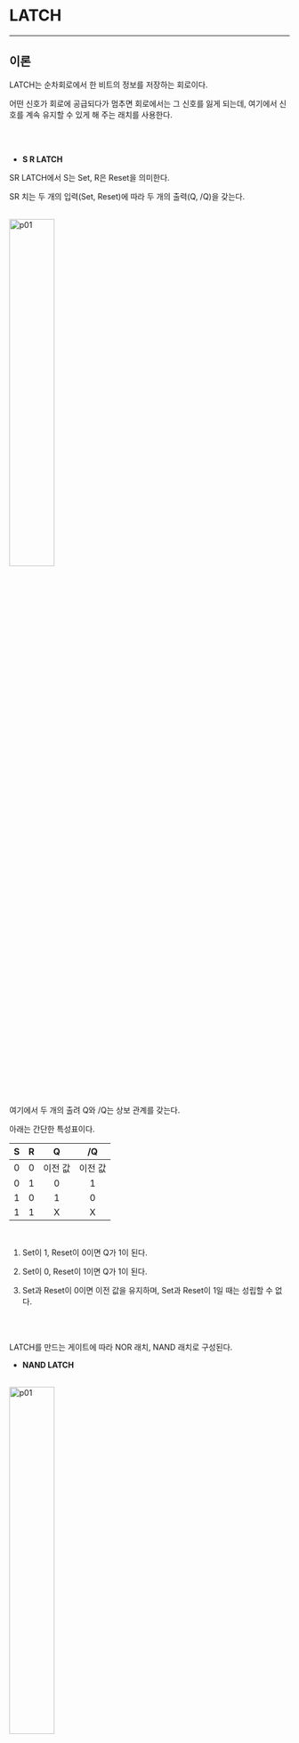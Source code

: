 # LATCH
---
## 이론

LATCH는 순차회로에서 한 비트의 정보를 저장하는 회로이다. 

어떤 신호가 회로에 공급되다가 멈추면 회로에서는 그 신호를 잃게 되는데, 여기에서 신호를 계속 유지할 수 있게 해 주는 래치를 사용한다. 

<br>

<br>

- **S R LATCH**

SR LATCH에서 S는 Set, R은 Reset을 의미한다. 

SR 치는 두 개의 입력(Set, Reset)에 따라 두 개의 출력(Q, /Q)을 갖는다. 

<br>
<img src="./pds/latcha01.png" alt="p01" style="width: 40%;"><br>
<br>

여기에서 두 개의 출려 Q와 /Q는 상보 관계를 갖는다. 

아래는 간단한 특성표이다. 

|S|R|Q|/Q|
|:---:|:---:|:---:|:---:|
|0|0|이전 값|이전 값|
|0|1|0|1|
|1|0|1|0|
|1|1|X|X|

<br>

1. Set이 1, Reset이 0이면 Q가 1이 된다. 

2. Set이 0, Reset이 1이면 Q가 1이 된다. 

3. Set과 Reset이 0이면 이전 값을 유지하며, Set과 Reset이 1일 때는 성립할 수 없다. 

<br>


<br>


LATCH를 만드는 게이트에 따라 NOR 래치, NAND 래치로 구성된다.  

- **NAND LATCH**

<br>
<img src="./pds/latcha02.png" alt="p01" style="width: 40%;"><br>
<br>

|SET|RESET|Q|/Q|
|:---:|:---:|:---:|:---:|
|0|0|X|X|
|0|1|1|0|
|1|0|0|1|
|1|1|이전 값|이전 값|


<br>


1. SET = RESET = 0 일 때, 이 조건은 래치의 세트와 리세트를 동시에 하려는 것으로, Q = /Q = 1의 출력을 만든다. 만일 입력이 동시에 1로 돌아가면 출력 값을 예측 할 수 없게 때문에, 이 입력 조건은 사용하지 않는다.

2. SET = 0, RESET = 1 일 때, 출력은 항상 Q = 1인 상태로 만들며, 여기에서 SET 입력이 다시 1이 되어도 출력은 변하지 않는다. SET = RESET = 1일 때 이전의 값을 유지하기 때문이다. 이 상태를 래치의 세트상태라고 한다.

3. SET = 1, RESET = 0 일 때, 출력은 항상 Q = 0인 상태로 만든다. 이 상태를 래치의 클리어 또는 리셋 상태라고 한다.

4. SET = RESET = 1일 때, 부동 상태로 출력 상태에 아무런 영향을 미치지 않는다. Q와 /Q 출력은 입력이 들어가기 전의 상태를 유지한다.



** NOR LATCH**

<br>
<img src="./pds/latcha03.png" alt="p01" style="width: 40%;"><br>
<br>

|SET|RESET|Q|/Q|
|:---:|:---:|:---:|:---:|
|0|0|이전 값|이전 값|
|0|1|0|1|
|1|0|1|0|
|1|1|X|X|

1. SET = RESET = 0 일 때, 이것은 NOR 래치에 대한 일반적인 부동상태이고, 출력 상태에 아무런 영향을 주지 않는다. Q와 /Q는 이 입력이 인가되기 이전의 상태를 그대로 유지한다.

2. SET = 0, RESET = 1 일 때, 항상 Q = 0으로 만든다.

3. SET = 1, RESET = 0 일 때, 항상 Q = 1로 만든다. 

4. SET = RESET = 1일 때, 이 조건은 동시에 래치를 세트와 리세트를 하게 되고, Q = /Q = 0의 상태를 만든다. 만약 SET과 RESET이 동시에 0의 값으로 되면, 출력 상태를 예측할 수가 없기 때문에 이 입력 조건은 사용되지 않는다. 


<br>

NOR 래치와 NAND 래치는 SET과 RESET가 0일 때 동작하느냐, 1일 때 동작하느냐인 것을 제외하고는 똑같이 동작한다. 

<br>

---
## **실습 목표 1**

다음의 회로를 설계하여 실험해 보자.

<br>

<img src="./pds/latch03.png" alt="p03" style="width: 80%;">


<br>

이 회로의 동작 진리표은 다음과 같다. 

|S|R|Q|QN|
|:---:|:---:|:---:|:---:|
|0|0|X|X|
|0|1|1|0|
|1|0|0|1|
|1|1|이전 값|이전 값|

<br>

SACT 장비에서 확인하기 위하여 연결된 장치는 다음과 같다. 

|S|R|Q|QN|
|:---:|:---:|:---:|:---:|
|SW7|SW6|LED7|LED6|

<br>
<img src="./pds/sact-latch.png" alt="sact-latch" style="width: 60%;">

<br>



### **설계**

1. 실험을 위해 프로젝트 파일 <a href="./pds/NAND_SR.zip" download>NAND_SR.zip</a>을 준비한다. 
<br>

2. 다운로드된 프로젝트의 압축 파일을 d:\work 이동시킨 후, 압축을 푼다.

3. Quartus II를 실행키고, File> Open Project 메뉴를 선택한다. 

<br>

4. 위에서 압축을 푼 위치인, d:\work\NAND_SR 폴더로 이동 후,NAND_SR 프로젝트를 OPEN한다. 

<br>

5. File > Open 메뉴를 선택하여 NAND_SR.bdf 파일을 불러오거나, 프로젝트 왼쪽의 NAND_SR 부분을 마우스로 더블 클릭한다. 

<br>

6. 아래 그림과 같이 미완성된 도면이 보이는데, 실습 목표에서 설명한 도면으로 완성시키자. 

<img src="./pds/latch05.png" alt="p05" style="width: 80%;"><br>

<img src="./pds/latch03.png" alt="p01" style="width: 80%;"><br>

7. nand2 심볼을 블러오고, wire로 심볼을 연결시켜 회로를 완성시킨다.  

<img src="./pds/latch06.png" alt="p08" style="width: 80%;"><br>

<br>


### **컴파일**


8. File > Save 메뉴를 선택하여 저장하고, Processing > Start Compilation 메뉴를 선택하여 컴파일을 진행한다. 

이 컴파일 과정은 설계한 논리 회로에 오류가 없는 지를 검증하고, 프로그래밍 파일과 시뮬레이션 파일을 만드는 과정이다. 

<br><br>


### **시뮬레이션**

9. 컴파일 완료 후, File > Open 메뉴를 선택하고, 나타나는 Open File 창에서 오른쪽 아래 부분의 File Type을 All File(*.*)로 변경한 후, Waveform.vwf 파일을 선택한다. 

10. 아래 그림과 같이 Waveform 창에서, Simulation > Run Functiona Simulation 메뉴를 선택하여 Functional Simulation을 진행하여, 결과를 확인한다. 

<img src="./pds/ex10.png" alt="p11" style="width: 70%;"><br>

<img src="./pds/latch08.png" alt="p10" style="width: 80%;"><br>
<br>

### **하드웨어 동작 확인**

11. SACT 장비를 준비한다. USB 케이블과 파워 케이블을 연결하고, 전원 스위치를 눌러 장비에 전원을 인가시킨다. 

12. Quartus 소프트웨어에서 Tool > Programmer 메뉴를 선택한다.

13. Programmer창의 Hardware Setup이 USB Blaster가 연결되어 있는지 확인하고, Start 버튼을 눌러 프로그래밍 하고 장비에서 동작을 확인한다. 

<br>

14. 버튼 스위치를 동작시키고, 출력 결과를 LED에서 확인해 보자. 

SACT 장비에서 확인하기 위하여 연결된 장치는 다음과 같다. 

|S|R|Q|QN|
|:---:|:---:|:---:|:---:|
|SW7|SW6|LED7|LED6|

<br>
<img src="./pds/sact-latch.png" alt="sact-latch" style="width: 60%;">


<br>

---
## **실습 목표 2**

다음의 회로를 설계하여 실험해 보자.

<br>

<img src="./pds/latcha03.png" alt="p03" style="width: 80%;">


<br>

이 회로의 동작 진리표은 다음과 같다. 

|S|R|Q|QN|
|:---:|:---:|:---:|:---:|
|0|0|이전 값|이전 값|
|0|1|0|1|
|1|0|1|0|
|1|1|X|X|

<br>

SACT 장비에서 확인하기 위하여 연결된 장치는 다음과 같다. 

|S|R|Q|QN|
|:---:|:---:|:---:|:---:|
|SW7|SW6|LED7|LED6|


<br>
<img src="./pds/sact-latch.png" alt="sact-latcha" style="width: 60%;">

<br>



### **설계**

1. 실험을 위해 프로젝트 파일 <a href="./pds/NOR_SR.zip" download>NOR_SR.zip</a>을 준비한다. 
<br>

2. 다운로드된 프로젝트의 압축 파일을 d:\work 이동시킨 후, 압축을 푼다.

3. Quartus II를 실행키고, File> Open Project 메뉴를 선택한다. 

<br>

4. 위에서 압축을 푼 위치인, d:\work\NOR_SR 폴더로 이동 후,NOR_SR 프로젝트를 OPEN한다. 

<br>

5. File > Open 메뉴를 선택하여 NOR_SR.bdf 파일을 불러오거나, 프로젝트 왼쪽의 NOR_SR 부분을 마우스로 더블 클릭한다. 

<br>

6. 아래 그림과 같이 미완성된 도면이 보이는데, 실습 목표에서 설명한 도면으로 완성시키자. 

<img src="./pds/latcha05.png" alt="p05" style="width: 80%;"><br>

<img src="./pds/latcha03.png" alt="p01" style="width: 80%;"><br>

7. nor2 심볼을 블러오고, wire로 심볼을 연결시켜 회로를 완성시킨다.  

<img src="./pds/latcha06.png" alt="p08" style="width: 80%;"><br>

<br>


### **컴파일**


8. File > Save 메뉴를 선택하여 저장하고, Processing > Start Compilation 메뉴를 선택하여 컴파일을 진행한다. 

이 컴파일 과정은 설계한 논리 회로에 오류가 없는 지를 검증하고, 프로그래밍 파일과 시뮬레이션 파일을 만드는 과정이다. 

<br><br>


### **시뮬레이션**

9. 컴파일 완료 후, File > Open 메뉴를 선택하고, 나타나는 Open File 창에서 오른쪽 아래 부분의 File Type을 All File(*.*)로 변경한 후, Waveflatchm.vwf 파일을 선택한다. 

10. 아래 그림과 같이 Waveflatchm 창에서, Simulation > Run Functiona Simulation 메뉴를 선택하여 Functional Simulation을 진행하여, 결과를 확인한다. 

<img src="./pds/ex10.png" alt="p11" style="width: 70%;"><br>

<img src="./pds/latcha08.png" alt="p10" style="width: 80%;"><br>
<br>

### **하드웨어 동작 확인**

11. SACT 장비를 준비한다. USB 케이블과 파워 케이블을 연결하고, 전원 스위치를 눌러 장비에 전원을 인가시킨다. 

12. Quartus 소프트웨어에서 Tool > Programmer 메뉴를 선택한다.

13. Programmer창의 Hardware Setup이 USB Blaster가 연결되어 있는지 확인하고, Start 버튼을 눌러 프로그래밍 하고 장비에서 동작을 확인한다. 

<br>

14. 버튼 스위치를 동작시키고, 출력 결과를 LED에서 확인해 보자. 

SACT 장비에서 확인하기 위하여 연결된 장치는 다음과 같다. 

|S|R|Q|QN|
|:---:|:---:|:---:|:---:|
|SW7|SW6|LED7|LED6|


<br>
<img src="./pds/sact-latch.png" alt="sact-latch" style="width: 60%;">


<br>








